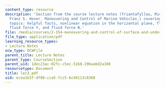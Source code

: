 ```yaml
---
content_type: resource
description: 'Section from the course lecture notes (Triantafyllou, Michael S., and
  Franz S. Hover. Maneuvering and Control of Marine Vehicles.) covering the following
  topics: helpful facts, nonlinear equation in the horizontal plane, fluid force X,
  fluid force Y, and fluid force N.'
file: /media/courses/2-154-maneuvering-and-control-of-surface-and-underwater-vehicles-13-49-fall-2004/ecea1b3fdf00cca57cc56c49113c0368_lec3.pdf
file_type: application/pdf
learning_resource_types:
- Lecture Notes
ocw_type: OCWFile
parent_title: Lecture Notes
parent_type: CourseSection
parent_uid: 1dec23ac-02fc-c5ec-51b8-196aa6d2a108
resourcetype: Document
title: lec3.pdf
uid: ecea1b3f-df00-cca5-7cc5-6c49113c0368
---
```

